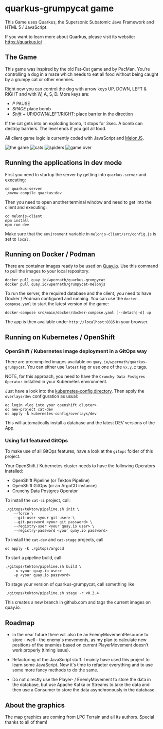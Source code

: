 # quarkus-grumpycat game

This Game uses Quarkus, the Supersonic Subatomic Java Framework and HTML 5 / JavaScript.

If you want to learn more about Quarkus, please visit its website: https://quarkus.io/ .

## The Game

This game was inspired by the old Fat-Cat game and by PacMan. You're controlling a dog in a maze which needs to eat all food without being caught by a grumpy cat or other enemies. 

Right now you can control the dog with arrow keys UP, DOWN, LEFT & RIGHT and with W, A, S, D. More keys are:

- *P* PAUSE
- *SPACE* place bomb
- *Shift* + UP/DOWN/LEFT/RIGHT: place barrier in the direction

If the cat gets into an exploding bomb, it stops for 3sec. A bomb can destroy barriers. The level ends if you got all food.
  

All client game logic is currently coded with JavaScript and [MelonJS](https://github.com/melonjs/melonjs).

![the game](docs/game-title.png)
![cats](docs/the-game1.png)
![spiders](docs/the-game2.png)
![game over](docs/game-over.png)

## Running the applications in dev mode

First you need to startup the server by getting into `quarkus-server` and executing:
```shell script
cd quarkus-server
./mvnw compile quarkus:dev
```

Then you need to open another terminal window and need to get into the client and executing:
```shell script
cd melonjs-client
npm install
npm run dev
```

Make sure that the `environment` variable in `melonjs-client/src/config.js` is set to `local`. 

## Running on Docker / Podman
There are container images ready to be used on [Quay.io](https://quay.io/wpernath/quarkus-grumpycat). Use this command to pull the images to your local repository:

```shell
docker pull quay.io/wpernath/quarkus-grumpycat
docker pull quay.io/wpernath/grumpycat-melonjs
```

To run the server, the required database and the client, you need to have Docker / Podman configured and running. You can use the `docker-compose.yaml` to start the latest version of the game:

```shell
docker-compose src/main/docker/docker-compose.yaml [--detach|-d] up
```

The app is then available under `http://localhost:8085` in your browser.


## Running on Kubernetes / OpenShift

### OpenShift / Kubernetes image deployment in a GitOps way
There are precompiled images available on `quay.io/wpernath/quarkus-grumpycat`. You can either use `latest` tag or use one of the `vx.y.z` tags.

NOTE, for this approach, you need to have the `Crunchy Data Postgres Operator` installed in your Kubernetes environment. 

Just have a look into the [kubernetes-config directory](kubernetes-config). Then apply the `overlays/dev` configuration as usual:

```shell
oc login <log into your openshift cluster>
oc new-project cat-dev
oc apply -k kubernetes-config/overlays/dev
```

This will automatically install a database and the latest DEV versions of the App.


### Using full featured GitOps
To make use of all GitOps features, have a look at the `gitops` folder of this project. 

Your OpenShift / Kubernetes cluster needs to have the following Operators installed:

- OpenShift Pipeline (or Tekton Pipeline)
- OpenShift GitOps (or an ArgoCD instance)
- Crunchy Data Postgres Operator

To install the `cat-ci` project, call:

```shell
./gitops/tekton/pipeline.sh init \
	--force \
	--git-user <your git user> \
	--git-password <your git password> \
	--registry-user <your quay.io user> \
	--registry-password <your quay.io password>
```

To install the `cat-dev` and `cat-stage` projects, call

```shell
oc apply -k ./gitops/argocd
```

To start a pipeline build, call

```shell
./gitops/tekton/pipeline.sh build \
	-u <your quay.io user>
	-p <your quay.io password>
```

To stage your version of quarkus-grumpycat, call something like

```shell
./gitops/tekton/pipeline.sh stage -r v0.2.4
```

This creates a new branch in github.com and tags the current images on quay.io.

## Roadmap

- In the near future there will also be an EnemyMovementResource to store - well - the enemy's movements, as my plan to calculate new positions of the enemies based on current PlayerMovement doesn't work properly (timing issue).

- Refactoring of the JavaScript stuff. I mainly have used this project to learn some JavaScript. Now it's time to refactor everything and to use some more fancy methods to do the same.

- Do not directly use the Player- / EnemyMovement to store the data in the database, but use Apache Kafka or Streams to take the data and then use a Consumer to store the data asynchronously in the database. 

## About the graphics
The map graphics are coming from [LPC Terrain](https://opengameart.org/content/tiled-terrains) and all its authors. Special thanks to all of them!
                    